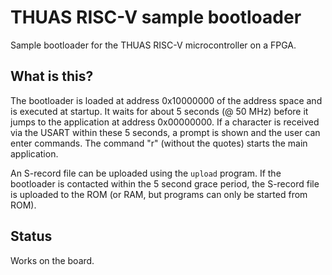 # THUAS RISC-V sample bootloader

Sample bootloader for the THUAS RISC-V microcontroller
on a FPGA.

## What is this?

The bootloader is loaded at address 0x10000000 of the
address space and is executed at startup. It waits for
about 5 seconds (@ 50 MHz) before it jumps to the
application at address 0x00000000. If a character is
received via the USART within these 5 seconds, a
prompt is shown and the user can enter commands. The
command "r" (without the quotes) starts the main
application.

An S-record file can be uploaded using the `upload`
program. If the bootloader is contacted within the
5 second grace period, the S-record file is uploaded
to the ROM (or RAM, but programs can only be started
from ROM).

## Status

Works on the board.
